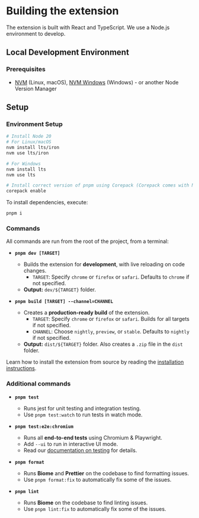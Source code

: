 # Building the extension

The extension is built with React and TypeScript. We use a Node.js environment to develop.

## Local Development Environment

### Prerequisites

- [NVM](https://github.com/nvm-sh/nvm) (Linux, macOS), [NVM Windows](https://github.com/coreybutler/nvm-windows) (Windows) - or another Node Version Manager

## Setup

### Environment Setup

```sh
# Install Node 20
# For Linux/macOS
nvm install lts/iron
nvm use lts/iron

# For Windows
nvm install lts
nvm use lts

# Install correct version of pnpm using Corepack (Corepack comes with Node)
corepack enable
```

To install dependencies, execute:

```sh
pnpm i
```

### Commands

All commands are run from the root of the project, from a terminal:

- **`pnpm dev [TARGET]`**
  - Builds the extension for **development**, with live reloading on code changes.
    - `TARGET`: Specify `chrome` or `firefox` or `safari`. Defaults to `chrome` if not specified.
  - **Output:** `dev/${TARGET}` folder.

- **`pnpm build [TARGET] --channel=CHANNEL`**
  - Creates a **production-ready build** of the extension.
    - `TARGET`: Specify `chrome` or `firefox` or `safari`. Builds for all targets if not specified.
    - `CHANNEL`: Choose `nightly`, `preview`, or `stable`. Defaults to `nightly` if not specified.
  - **Output:** `dist/${TARGET}` folder. Also creates a `.zip` file in the `dist` folder.

Learn how to install the extension from source by reading the [installation instructions](./INSTALL.md).

### Additional commands

- **`pnpm test`**
  - Runs jest for unit testing and integration testing.
  - Use `pnpm test:watch` to run tests in watch mode.

- **`pnpm test:e2e:chromium`**
  - Runs all **end-to-end tests** using Chromium & Playwright.
  - Add `--ui` to run in interactive UI mode.
  - Read our [documentation on testing](./docs/TESTING.md) for details.

- **`pnpm format`**
  - Runs **Biome** and **Prettier** on the codebase to find formatting issues.
  - Use `pnpm format:fix` to automatically fix some of the issues.

- **`pnpm lint`**
  - Runs **Biome** on the codebase to find linting issues.
  - Use `pnpm lint:fix` to automatically fix some of the issues.

